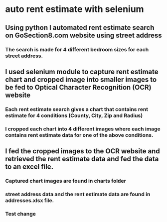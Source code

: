 # auto rent estimate with selenium

## Using python I automated rent estimate search on GoSection8.com website using street address
 ### The search is made for 4 different bedroom sizes for each street address.

## I used selenium module to capture rent estimate chart and cropped image into smaller images to be fed to Optical Character Recognition (OCR) website
 ### Each rent estimate search gives a chart that contains rent estimate for 4 conditions (County, City, Zip and Radius)
 ### I cropped each chart into 4 different images where each image contains rent estimate data for one of the above conditions.

## I fed the cropped images to the OCR website and retrieved the rent estimate data and fed the data to an excel file.


### Captured chart images are found in charts folder
### street address data and the rent estimate data are found in addresses.xlsx file.

### Test change